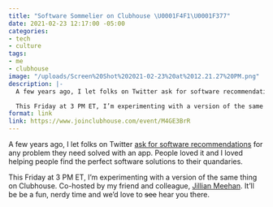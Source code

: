 ```yaml
---
title: "Software Sommelier on Clubhouse \U0001F4F1\U0001F377"
date: 2021-02-23 12:17:00 -05:00
categories:
- tech
- culture
tags:
- me
- clubhouse
image: "/uploads/Screen%20Shot%202021-02-23%20at%2012.21.27%20PM.png"
description: |-
  A few years ago, I let folks on Twitter ask for software recommendationsfor any problem they need solved with an app. People loved it and I loved helping people find the perfect software solutions to their quandaries.

  This Friday at 3 PM ET, I’m experimenting with a version of the same thing on Clubhouse. Co-hosted by my friend and colleague, Jillian Meehan. It’ll be be a fun, nerdy time and we’d love to hear you there.
format: link
link: https://www.joinclubhouse.com/event/M4GE3BrR
---
```


A few years ago, I let folks on Twitter [ask for software recommendations](https://twitter.com/mb/status/893848739437305856) for any problem they need solved with an app. People loved it and I loved helping people find the perfect software solutions to their quandaries.

This Friday at 3 PM ET, I’m experimenting with a version of the same thing on Clubhouse. Co-hosted by my friend and colleague, [Jillian Meehan](https://jillian.cloud). It’ll be be a fun, nerdy time and we’d love to ~~see~~ hear you there.